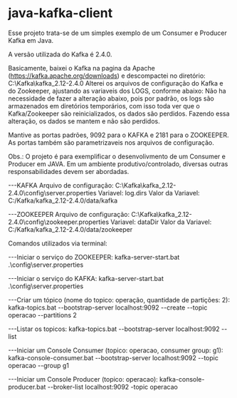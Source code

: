 # java-kafka-client

Esse projeto trata-se de um simples exemplo de um Consumer e Producer Kafka em Java.

A versão utilizada do Kafka é 2.4.0.

Basicamente, baixei o Kafka na pagina da Apache (https://kafka.apache.org/downloads) e descompactei no diretório: C:\Kafka\kafka_2.12-2.4.0
Alterei os arquivos de configuração do Kafka e do Zookeeper, ajustando as variaveis dos LOGS, conforme abaixo:
Não ha necessidade de fazer a alteração abaixo, pois por padrão, os logs são armazenados em diretórios temporários, com isso toda ver que o Kafka/Zookeeper são reinicializados, os dados são perdidos.
Fazendo essa alteração, os dados se mantem e não são perdidos.

Mantive as portas padrões, 9092 para o KAFKA e 2181 para o ZOOKEEPER. As portas também são parametrizaveis nos arquivos de configuração.

Obs.: O projeto é para exemplificar o desenvolivmento de um Consumer e Producer em JAVA. Em um ambiente produtivo/controlado, diversas outras responsabilidades devem ser abordadas.

---KAFKA
Arquivo de configuração: C:\Kafka\kafka_2.12-2.4.0\config\server.properties
Variavel: log.dirs
Valor da Variavel: C:/Kafka/kafka_2.12-2.4.0/data/kafka

---ZOOKEEPER
Arquivo de configuração: C:\Kafka\kafka_2.12-2.4.0\config\zookeeper.properties
Variavel: dataDir
Valor da Variavel: C:/Kafka/kafka_2.12-2.4.0/data/zookeeper

Comandos utilizados via terminal:

---Iniciar o serviço do ZOOKEEPER:
kafka-server-start.bat .\config\server.properties

---Iniciar o serviço do KAFKA:
kafka-server-start.bat .\config\server.properties

---Criar um tópico (nome do topico: operação, quantidade de partições: 2):
 kafka-topics.bat --bootstrap-server localhost:9092 --create --topic operacao --partitions 2
 
 ---Listar os topicos:
  kafka-topics.bat --bootstrap-server localhost:9092 --list
  
  ---Iniciar um Console Consumer (topico: operacao, consumer group: g1):
  kafka-console-consumer.bat --bootstrap-server localhost:9092 --topic operacao --group g1
  
  ---Iniciar um Console Producer (topico: operacao):
  kafka-console-producer.bat --broker-list localhost:9092 -topic operacao
